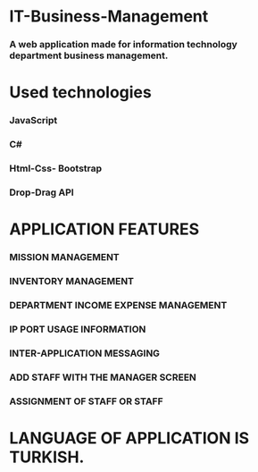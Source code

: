 # IT-Business-Management
### A web application made for information technology department business management.

# Used technologies
### JavaScript
### C#
### Html-Css- Bootstrap
### Drop-Drag API

# APPLICATION FEATURES
### MISSION MANAGEMENT
### INVENTORY MANAGEMENT
### DEPARTMENT INCOME EXPENSE MANAGEMENT
### IP PORT USAGE INFORMATION
### INTER-APPLICATION MESSAGING
### ADD STAFF WITH THE MANAGER SCREEN
### ASSIGNMENT OF STAFF OR STAFF

# LANGUAGE OF APPLICATION IS TURKISH.
